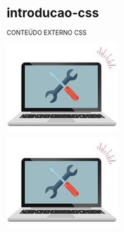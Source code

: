 # introducao-css
CONTEÚDO EXTERNO CSS


<!-- <Colocar Imagem no arquivo Readme.md do GitHub> -->
![Imagem Muito Legal Notebook](./download.jpg)

<img src="./download.jpg" alt="Imagem por HTML">